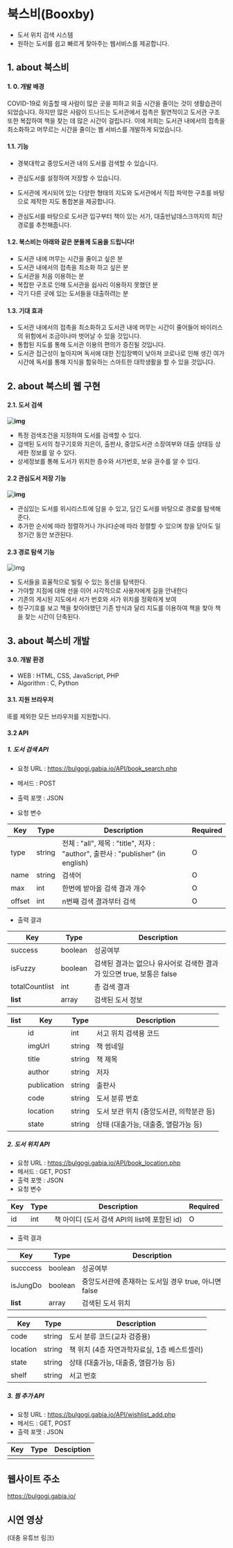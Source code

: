 # 북스비(Booxby)
- 도서 위치 검색 시스템
- 원하는 도서를 쉽고 빠르게 찾아주는 웹서비스를 제공합니다.

## 1. about 북스비

#### 1. 0. 개발 배경
COVID-19로 외출할 때 사람이 많은 곳을 피하고 외출 시간을 줄이는 것이 생활습관이 되었습니다. 하지만 많은 사람이 드나드는 도서관에서 접촉은 필연적이고 도서관 구조 또한 복잡하여 책을 찾는 데 많은 시간이 걸립니다. 이에 저희는 도서관 내에서의 접촉을 최소화하고 머무르는 시간을 줄이는 웹 서비스를 개발하게 되었습니다.

#### 1.1. 기능

- 경북대학교 중앙도서관 내의 도서를 검색할 수 있습니다.

- 관심도서를 설정하여 저장할 수 있습니다.

- 도서관에 게시되어 있는 다양한 형태의 지도와 도서관에서 직접 파악한 구조를 바탕으로 제작한 지도 통합본을 제공합니다.

- 관심도서를 바탕으로 도서관 입구부터 책이 있는 서가, 대출반납데스크까지의 최단 경로를 추천해줍니다.

  

#### 1.2. 북스비는 아래와 같은 분들께 도움을 드립니다!

* 도서관 내에 머무는 시간을 줄이고 싶은 분
* 도서관 내에서의 접촉을 최소화 하고 싶은 분
* 도서관을 처음 이용하는 분
* 복잡한 구조로 인해 도서관을 쉽사리 이용하지 못했던 분
* 각기 다른 곳에 있는 도서들을 대출하려는 분



#### 1.3. 기대 효과

- 도서관 내에서의 접촉을 최소화하고 도서관 내에 머무는 시간이 줄어들어 바이러스의 위험에서 조금이나마 벗어날 수 있을 것입니다.
- 통합된 지도를 통해 도서관 이용의 편의가 증진될 것입니다.
- 도서관 접근성이 높아지며 독서에 대한 진입장벽이 낮아져 코로나로 인해 생긴 여가 시간에 독서를 통해 지식을 함유하는 스마트한 대학생활을 할 수 있을 것입니다.

## 2. about 북스비 웹 구현

#### 2.1. 도서 검색

**![img](https://lh4.googleusercontent.com/6wfqqDBXXWQU5ERHOA1u17xqV0oww4yTZ6M4sOJhobrB8ENHsu7zw73VXEgqm5NAWSaLj6aD7uJTBVT52FdhajJGMrzqpIkNMj-l56bS-lGiLbQWJqBjcvLzOrmq4GI-62SoSAuj)**

- 특정 검색조건을 지정하여 도서를 검색할 수 있다.
- 검색된 도서의 청구기호와 지은이, 출판사, 중앙도서관 소장여부와 대출 상태등 상세한 정보를 알 수 있다.
- 상세정보를 통해 도서가 위치한 층수와 서가번호, 보유 권수를 알 수 있다.

#### 2.2 관심도서 저장 기능

**![img](https://lh3.googleusercontent.com/q8YuzpWSUwba5XNGhhXyaAEUpN7ismjE4ffGzXJKtBew_I1mEDzs7EsYlNtzaajOqqzXY53D_c4cr_GVZETZ7p5tmCzStfBXyig4_LLT_WaKQv23HG7Vef1sXC7T1c2OJS4nJCYx)**

- 관심있는 도서를 위시리스트에 담을 수 있고, 담긴 도서를 바탕으로 경로를 탐색해준다.
- 추가한 순서에 따라 정렬하거나 가나다순에 따라 정렬할 수 있으며 창을 닫아도 일정기간 동안 보관된다. 

#### 2.3 경로 탐색 기능

![img](https://lh6.googleusercontent.com/t0FOP1OXnzN_K9jOEf453JoCgp0GuQmJcQPY8DSYdUsABYvWWMvK7nsUZ5VY5dCxebd5stqhHFgsCT7aixjMedPfdk3zqkajmk7MQIDE35DWE6_WsvK3nuppMzQtfkeomNcW9_Ks)

- 도서들을 효율적으로 빌릴 수 있는 동선을 탐색한다.
- 가야할 지점에 대해 선을 이어 시각적으로 사용자에게 길을 안내한다
- 기존의 게시된 지도에서 서가 번호와 서가 위치를 정확하게 보여
- 청구기호를 보고 책을 찾아야했던 기존 방식과 달리 지도를 이용하여 책을 찾아 책을 찾는 시간이 단축된다.

## 3. about 북스비 개발

#### 3.0. 개발 환경
* WEB : HTML, CSS, JavaScript, PHP
* Algorithm : C, Python
#### 3.1. 지원 브라우저
IE를 제외한 모든 브라우저를 지원합니다.

#### 3.2 API

##### 1. 도서 검색 API

- 요청 URL : https://bulgogi.gabia.io/API/book_search.php

- 메서드 : POST
- 출력 포맷 : JSON
- 요청 변수

| Key    | Type   | Description                                                  | Required |
| ------ | ------ | ------------------------------------------------------------ | -------- |
| type   | string | 전체 : "all", 제목 : "title", 저자 : "author", 출판사 : "publisher" (in english) | O        |
| name   | string | 검색어                                                       | O        |
| max    | int    | 한번에 받아올 검색 결과 개수                                 | O        |
| offset | int    | n번째 검색 결과부터 검색                                     | O        |

- 출력 결과

| Key            | Type    | Description                                                  |
| -------------- | ------- | ------------------------------------------------------------ |
| success        | boolean | 성공여부                                                     |
| isFuzzy        | boolean | 검색된 결과는 없으나 유사어로 검색한 결과가 있으면 true, 보통은 false |
| totalCountlist | int     | 총 검색 결과                                                 |
| **list**       | array   | 검색된 도서 정보                                             |

| list | Key         | Type   | Description                              |
| ---- | ----------- | ------ | ---------------------------------------- |
|      | id          | int    | 서고 위치 검색용 코드                    |
|      | imgUrl      | string | 책 썸네일                                |
|      | title       | string | 책 제목                                  |
|      | author      | string | 저자                                     |
|      | publication | string | 출판사                                   |
|      | code        | string | 도서 분류 번호                           |
|      | location    | string | 도서 보관 위치 (중앙도서관, 의학분관 등) |
|      | state       | string | 상태 (대출가능, 대출중, 열람가능 등)     |

##### 2. 도서 위치 API

- 요청 URL : https://bulgogi.gabia.io/API/book_location.php
- 메서드 : GET, POST
- 출력 포맷 : JSON
- 요청 변수

| Key  | Type | Description                                  | Required |
| ---- | ---- | -------------------------------------------- | -------- |
| id   | int  | 책 아이디 (도서 검색 API의 list에 포함된 id) | O        |

- 출력 결과

| Key      | Type    | Description                                          |
| -------- | ------- | ---------------------------------------------------- |
| succcess | boolean | 성공여부                                             |
| isJungDo | boolean | 중앙도서관에 존재하는 도서일 경우 true, 아니면 false |
| **list** | array   | 검색된 도서 위치                                     |

| Key      | Type   | Description                                  |
| -------- | ------ | -------------------------------------------- |
| code     | string | 도서 분류 코드(교차 검증용)                  |
| location | string | 책 위치 (4층 자연과학자료실, 1층 베스트셀러) |
| state    | string | 상태 (대출가능, 대출중, 열람가능 등)         |
| shelf    | string | 서고 번호                                    |

##### 3. 찜 추가 API

- 요청 URL : https://bulgogi.gabia.io/API/wishlist_add.php
- 메서드 : GET, POST
- 출력 포맷 : JSON

| Key  | Type | Desciption |
| ---- | ---- | ---------- |
|      |      |            |





## 웹사이트 주소
https://bulgogi.gabia.io/
## 시연 영상
(대충 유튜브 링크)